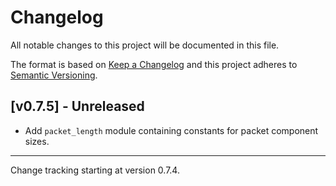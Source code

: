 # Changelog

All notable changes to this project will be documented in this file.

The format is based on [Keep a Changelog](https://keepachangelog.com/en/1.1.0/) and this project adheres to [Semantic Versioning](https://semver.org/).

## [v0.7.5] - Unreleased

- Add `packet_length` module containing constants for packet component sizes.

---

Change tracking starting at version 0.7.4.
